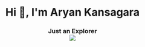 <h1 align="center">Hi 👋, I'm Aryan Kansagara</h1>
<h3 align="center">Just an Explorer<br><img src="https://thumbs.gfycat.com/CompassionateVioletIndochinesetiger-size_restricted.gif"></h3>
